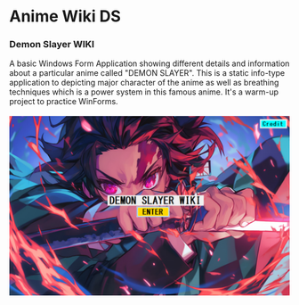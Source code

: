 # Anime Wiki DS
### Demon Slayer WIKI
A basic Windows Form Application showing different details and information about a particular anime called "DEMON SLAYER". This is a static info-type application to depicting major character of the anime as well as breathing techniques which is a power system in this famous anime. It's a warm-up project to practice WinForms.
<br><br>
<img src = "Readme_Resource/Screenshot 2024-07-18 010432.png">
